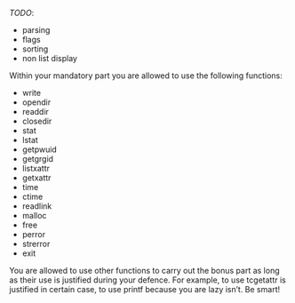 *TODO*:
- parsing
- flags
- sorting
- non list display 

Within your mandatory part you are allowed to use the following functions:

- write
- opendir
- readdir
- closedir
- stat
- lstat
- getpwuid
- getgrgid
- listxattr
- getxattr
- time
- ctime
- readlink
- malloc
- free
- perror
- strerror
- exit

You are allowed to use other functions to carry out the bonus part as long as their
use is justified during your defence. For example, to use tcgetattr is justified in
certain case, to use printf because you are lazy isn’t. Be smart!
